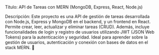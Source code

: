 Título: API de Tareas con MERN (MongoDB, Express, React, Node.js)

Descripción:
Este proyecto es una API de gestión de tareas desarrollada con Node.js, Express y MongoDB en el backend, y un frontend en React. Permite crear, leer, actualizar y eliminar tareas (CRUD). Además, incluye funcionalidades de login y registro de usuarios utilizando JWT (JSON Web Tokens) para la autenticación y seguridad. Ideal para aprender sobre la gestión de usuarios, autenticación y conexión con bases de datos en el stack MERN. 🚀

